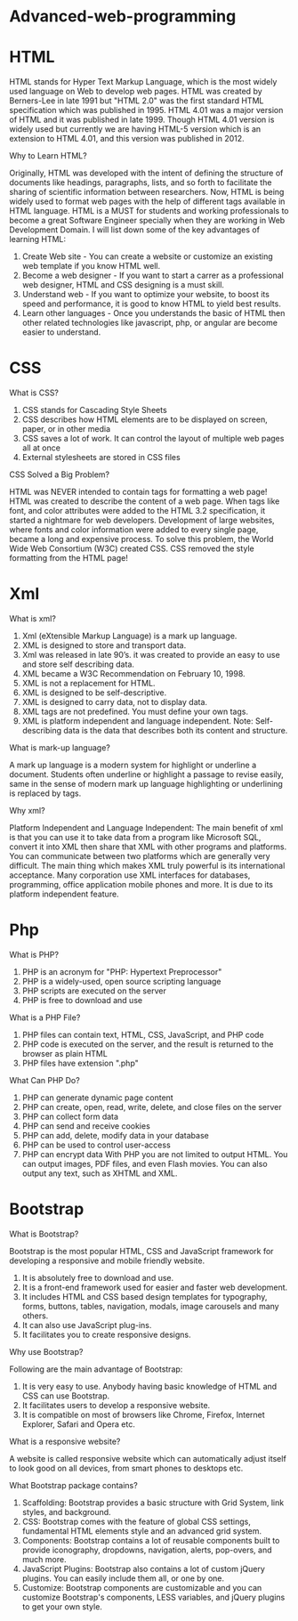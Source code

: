 # Advanced-web-programming

# HTML

HTML stands for Hyper Text Markup Language, which is the most widely used language on Web to develop web pages. HTML was created by Berners-Lee in late 1991 but "HTML 2.0" was the first standard HTML specification which was published in 1995. HTML 4.01 was a major version of HTML and it was published in late 1999. Though HTML 4.01 version is widely used but currently we are having HTML-5 version which is an extension to HTML 4.01, and this version was published in 2012.

Why to Learn HTML?

Originally, HTML was developed with the intent of defining the structure of documents like headings, paragraphs, lists, and so forth to facilitate the sharing of scientific information between researchers. Now, HTML is being widely used to format web pages with the help of different tags available in HTML language.
HTML is a MUST for students and working professionals to become a great Software Engineer specially when they are working in Web Development Domain. I will list down some of the key advantages of learning HTML:

1. Create Web site - You can create a website or customize an existing web template if you know HTML well.
2. Become a web designer - If you want to start a carrer as a professional web designer, HTML and CSS designing is a must skill.
3. Understand web - If you want to optimize your website, to boost its speed and performance, it is good to know HTML to yield best results.
4. Learn other languages - Once you understands the basic of HTML then other related technologies like javascript, php, or angular are become easier to understand.

# CSS

What is CSS?

1. CSS stands for Cascading Style Sheets
2. CSS describes how HTML elements are to be displayed on screen, paper, or in other media
3. CSS saves a lot of work. It can control the layout of multiple web pages all at once
4. External stylesheets are stored in CSS files

CSS Solved a Big Problem?

HTML was NEVER intended to contain tags for formatting a web page!
HTML was created to describe the content of a web page. 
When tags like font, and color attributes were added to the HTML 3.2 specification, it started a nightmare for web developers. Development of large websites, where fonts and color information were added to every single page, became a long and expensive process.
To solve this problem, the World Wide Web Consortium (W3C) created CSS.
CSS removed the style formatting from the HTML page!

# Xml

What is xml?

1. Xml (eXtensible Markup Language) is a mark up language.
2. XML is designed to store and transport data.
3. Xml was released in late 90’s. it was created to provide an easy to use and store self describing data.
4. XML became a W3C Recommendation on February 10, 1998.
5. XML is not a replacement for HTML.
6. XML is designed to be self-descriptive.
7. XML is designed to carry data, not to display data.
8. XML tags are not predefined. You must define your own tags.
9. XML is platform independent and language independent.
Note: Self-describing data is the data that describes both its content and structure.

What is mark-up language?

A mark up language is a modern system for highlight or underline a document.
Students often underline or highlight a passage to revise easily, same in the sense of modern mark up language highlighting or underlining is replaced by tags.

Why xml?

Platform Independent and Language Independent: The main benefit of xml is that you can use it to take data from a program like Microsoft SQL, convert it into XML then share that XML with other programs and platforms. You can communicate between two platforms which are generally very difficult.
The main thing which makes XML truly powerful is its international acceptance. Many corporation use XML interfaces for databases, programming, office application mobile phones and more. It is due to its platform independent feature.

# Php

What is PHP?

1. PHP is an acronym for "PHP: Hypertext Preprocessor"
2. PHP is a widely-used, open source scripting language
3. PHP scripts are executed on the server
4. PHP is free to download and use

What is a PHP File?

1. PHP files can contain text, HTML, CSS, JavaScript, and PHP code
2. PHP code is executed on the server, and the result is returned to the browser as plain HTML
3. PHP files have extension ".php"

What Can PHP Do?

1. PHP can generate dynamic page content
2. PHP can create, open, read, write, delete, and close files on the server
3. PHP can collect form data
4. PHP can send and receive cookies
5. PHP can add, delete, modify data in your database
6. PHP can be used to control user-access
7. PHP can encrypt data
With PHP you are not limited to output HTML. You can output images, PDF files, and even Flash movies. You can also output any text, such as XHTML and XML.

# Bootstrap

What is Bootstrap?

Bootstrap is the most popular HTML, CSS and JavaScript framework for developing a responsive and mobile friendly website.
1. It is absolutely free to download and use.
2. It is a front-end framework used for easier and faster web development.
3. It includes HTML and CSS based design templates for typography, forms, buttons, tables, navigation, modals, image carousels and many others.
4. It can also use JavaScript plug-ins.
5. It facilitates you to create responsive designs.

Why use Bootstrap?

Following are the main advantage of Bootstrap:
1. It is very easy to use. Anybody having basic knowledge of HTML and CSS can use Bootstrap.
2. It facilitates users to develop a responsive website.
3. It is compatible on most of browsers like Chrome, Firefox, Internet Explorer, Safari and Opera etc.

What is a responsive website?

A website is called responsive website which can automatically adjust itself to look good on all devices, from smart phones to desktops etc.

What Bootstrap package contains?

1. Scaffolding: Bootstrap provides a basic structure with Grid System, link styles, and background.
2. CSS: Bootstrap comes with the feature of global CSS settings, fundamental HTML elements style and an advanced grid system.
3. Components: Bootstrap contains a lot of reusable components built to provide iconography, dropdowns, navigation, alerts, pop-overs, and much more.
4. JavaScript Plugins: Bootstrap also contains a lot of custom jQuery plugins. You can easily include them all, or one by one.
5. Customize: Bootstrap components are customizable and you can customize Bootstrap's components, LESS variables, and jQuery plugins to get your own style.
